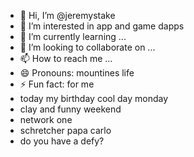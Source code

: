 - 👋 Hi, I’m @jeremystake
- 👀 I’m interested in app and game dapps
- 🌱 I’m currently learning ...
- 💞️ I’m looking to collaborate on ...
- 📫 How to reach me ...
- 😄 Pronouns: mountines life
- ⚡ Fun fact: for me
- today my birthday cool day monday
- clay and funny weekend
- network one
- schretcher papa carlo
- do you have a defy?
